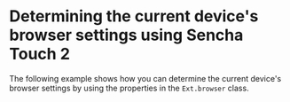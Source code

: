 # Determining the current device's browser settings using Sencha Touch 2 #

The following example shows how you can determine the current device's browser settings by using the properties in the `Ext.browser` class.
